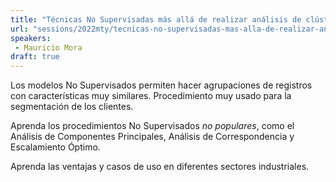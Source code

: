 ```yaml
---
title: "Técnicas No Supervisadas más allá de realizar análisis de clúster!!"
url: "sessions/2022mty/tecnicas-no-supervisadas-mas-alla-de-realizar-analisis-de-cluster"
speakers:
 - Mauricio Mora
draft: true
---
```


Los modelos No Supervisados permiten hacer agrupaciones de registros con características muy similares. Procedimiento muy usado para la segmentación de los clientes.

Aprenda los procedimientos No Supervisados *no populares*, como el Análisis de Componentes Principales, Análisis de Correspondencia y Escalamiento Óptimo.

Aprenda las ventajas y casos de uso en diferentes sectores industriales.